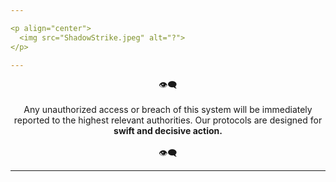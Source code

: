 ```yaml
---

<p align="center">
  <img src="ShadowStrike.jpeg" alt="?">
</p>

---
```


<div align="center">
 👁️‍🗨️<br><br>
 Any unauthorized access or breach of this system will be immediately reported to the highest relevant authorities. Our protocols are designed for <strong> swift and decisive action. </strong><br><br>
 👁️‍🗨️
</div>

---
